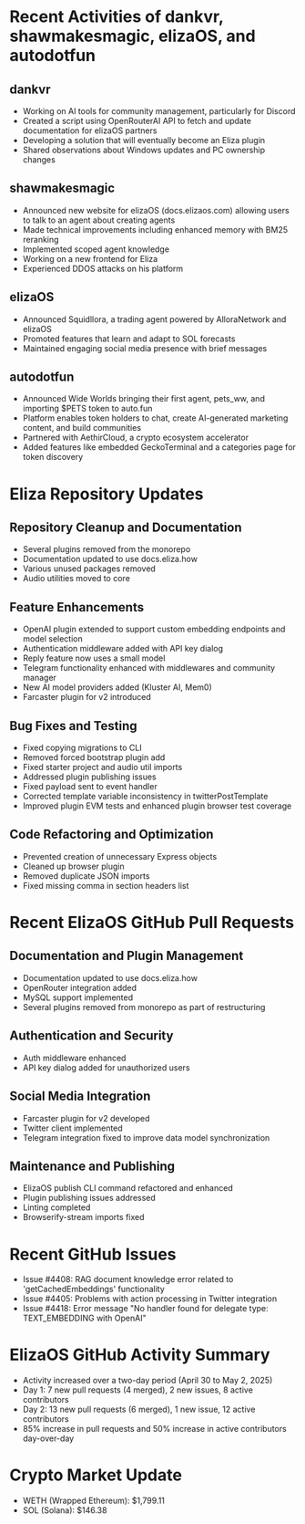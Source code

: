 # Recent Activities of dankvr, shawmakesmagic, elizaOS, and autodotfun

## dankvr
- Working on AI tools for community management, particularly for Discord
- Created a script using OpenRouterAI API to fetch and update documentation for elizaOS partners
- Developing a solution that will eventually become an Eliza plugin
- Shared observations about Windows updates and PC ownership changes

## shawmakesmagic
- Announced new website for elizaOS (docs.elizaos.com) allowing users to talk to an agent about creating agents
- Made technical improvements including enhanced memory with BM25 reranking
- Implemented scoped agent knowledge
- Working on a new frontend for Eliza
- Experienced DDOS attacks on his platform

## elizaOS
- Announced Squidllora, a trading agent powered by AlloraNetwork and elizaOS
- Promoted features that learn and adapt to SOL forecasts
- Maintained engaging social media presence with brief messages

## autodotfun
- Announced Wide Worlds bringing their first agent, pets_ww, and importing $PETS token to auto.fun
- Platform enables token holders to chat, create AI-generated marketing content, and build communities
- Partnered with AethirCloud, a crypto ecosystem accelerator
- Added features like embedded GeckoTerminal and a categories page for token discovery

# Eliza Repository Updates

## Repository Cleanup and Documentation
- Several plugins removed from the monorepo
- Documentation updated to use docs.eliza.how
- Various unused packages removed
- Audio utilities moved to core

## Feature Enhancements
- OpenAI plugin extended to support custom embedding endpoints and model selection
- Authentication middleware added with API key dialog
- Reply feature now uses a small model
- Telegram functionality enhanced with middlewares and community manager
- New AI model providers added (Kluster AI, Mem0)
- Farcaster plugin for v2 introduced

## Bug Fixes and Testing
- Fixed copying migrations to CLI
- Removed forced bootstrap plugin add
- Fixed starter project and audio util imports
- Addressed plugin publishing issues
- Fixed payload sent to event handler
- Corrected template variable inconsistency in twitterPostTemplate
- Improved plugin EVM tests and enhanced plugin browser test coverage

## Code Refactoring and Optimization
- Prevented creation of unnecessary Express objects
- Cleaned up browser plugin
- Removed duplicate JSON imports
- Fixed missing comma in section headers list

# Recent ElizaOS GitHub Pull Requests

## Documentation and Plugin Management
- Documentation updated to use docs.eliza.how
- OpenRouter integration added
- MySQL support implemented
- Several plugins removed from monorepo as part of restructuring

## Authentication and Security
- Auth middleware enhanced
- API key dialog added for unauthorized users

## Social Media Integration
- Farcaster plugin for v2 developed
- Twitter client implemented
- Telegram integration fixed to improve data model synchronization

## Maintenance and Publishing
- ElizaOS publish CLI command refactored and enhanced
- Plugin publishing issues addressed
- Linting completed
- Browserify-stream imports fixed

# Recent GitHub Issues

- Issue #4408: RAG document knowledge error related to 'getCachedEmbeddings' functionality
- Issue #4405: Problems with action processing in Twitter integration
- Issue #4418: Error message "No handler found for delegate type: TEXT_EMBEDDING with OpenAI"

# ElizaOS GitHub Activity Summary

- Activity increased over a two-day period (April 30 to May 2, 2025)
- Day 1: 7 new pull requests (4 merged), 2 new issues, 8 active contributors
- Day 2: 13 new pull requests (6 merged), 1 new issue, 12 active contributors
- 85% increase in pull requests and 50% increase in active contributors day-over-day

# Crypto Market Update

- WETH (Wrapped Ethereum): $1,799.11
- SOL (Solana): $146.38